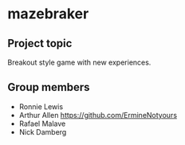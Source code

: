 # mazebraker

## Project topic
Breakout style game with new experiences.

## Group members

- Ronnie Lewis
- Arthur Allen
https://github.com/ErmineNotyours 
- Rafael Malave
- Nick Damberg
